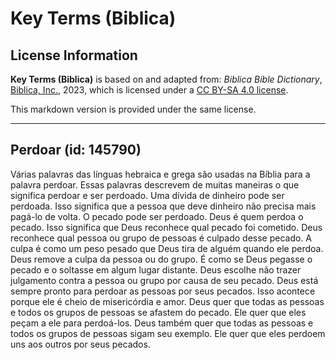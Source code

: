 # Key Terms (Biblica)

## License Information

**Key Terms (Biblica)** is based on and adapted from: _Biblica Bible Dictionary_, [Biblica, Inc.](https://www.biblica.com/), 2023, which is licensed under a [CC BY-SA 4.0 license](https://creativecommons.org/licenses/by-sa/4.0/legalcode.en).

This markdown version is provided under the same license.



--------------------------------

## Perdoar (id: 145790)

Várias palavras das línguas hebraica e grega são usadas na Bíblia para a palavra perdoar. Essas palavras descrevem de muitas maneiras o que significa perdoar e ser perdoado. Uma dívida de dinheiro pode ser perdoada. Isso significa que a pessoa que deve dinheiro não precisa mais pagá\-lo de volta. O pecado pode ser perdoado. Deus é quem perdoa o pecado. Isso significa que Deus reconhece qual pecado foi cometido. Deus reconhece qual pessoa ou grupo de pessoas é culpado desse pecado. A culpa é como um peso pesado que Deus tira de alguém quando ele perdoa. Deus remove a culpa da pessoa ou do grupo. É como se Deus pegasse o pecado e o soltasse em algum lugar distante. Deus escolhe não trazer julgamento contra a pessoa ou grupo por causa de seu pecado. Deus está sempre pronto para perdoar as pessoas por seus pecados. Isso acontece porque ele é cheio de misericórdia e amor. Deus quer que todas as pessoas e todos os grupos de pessoas se afastem do pecado. Ele quer que eles peçam a ele para perdoá\-los. Deus também quer que todas as pessoas e todos os grupos de pessoas sigam seu exemplo. Ele quer que eles perdoem uns aos outros por seus pecados.


